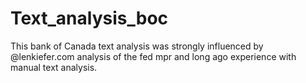 # Text_analysis_boc
This bank of Canada text analysis was strongly influenced by @lenkiefer.com analysis of the fed mpr and long ago experience with manual text analysis.

